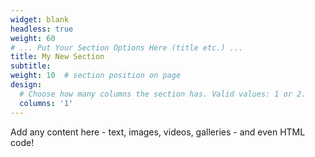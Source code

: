 ```yaml
---
widget: blank
headless: true
weight: 60
# ... Put Your Section Options Here (title etc.) ...
title: My New Section
subtitle:
weight: 10  # section position on page
design:
  # Choose how many columns the section has. Valid values: 1 or 2.
  columns: '1'
---
```


Add any content here - text, images, videos, galleries - and even HTML code!
